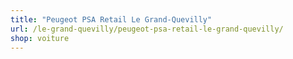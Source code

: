 ```yaml
---
title: "Peugeot PSA Retail Le Grand-Quevilly"
url: /le-grand-quevilly/peugeot-psa-retail-le-grand-quevilly/
shop: voiture
---
```

